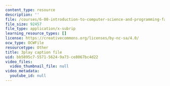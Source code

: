 ```yaml
---
content_type: resource
description: ''
file: /courses/6-00-introduction-to-computer-science-and-programming-fall-2008/bb5895c7557156249a73ce8067bc4d22_k6U-i4gXkLM.vtt
file_size: 92457
file_type: application/x-subrip
learning_resource_types: []
license: https://creativecommons.org/licenses/by-nc-sa/4.0/
ocw_type: OCWFile
resourcetype: Other
title: 3play caption file
uid: bb5895c7-5571-5624-9a73-ce8067bc4d22
video_files:
  video_thumbnail_file: null
video_metadata:
  youtube_id: null
---
```

